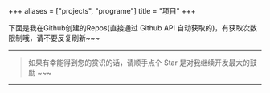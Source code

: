 +++
aliases = ["projects", "programe"]
title = "项目"
+++

下面是我在Github创建的Repos(直接通过 Github API 自动获取的)，有获取次数限制哦，请不要反复刷新~~~

---

> 如果有幸能得到您的赏识的话，请顺手点个 Star 是对我继续开发最大的鼓励 ~~~

---
